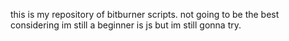 this is my repository of bitburner scripts. not going to be the best considering im still a beginner is js but im still gonna try.

